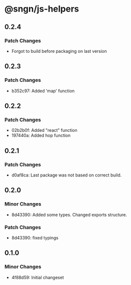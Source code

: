 # @sngn/js-helpers

## 0.2.4

### Patch Changes

- Forgot to build before packaging on last version

## 0.2.3

### Patch Changes

- b352c97: Added 'map' function

## 0.2.2

### Patch Changes

- 02b2b0f: Added "react" function
- 197440a: Added hop function

## 0.2.1

### Patch Changes

- d0af8ca: Last package was not based on correct build.

## 0.2.0

### Minor Changes

- 8d43390: Added some types. Changed exports structure.

### Patch Changes

- 8d43390: fixed typings

## 0.1.0

### Minor Changes

- 4f88d59: Initial changeset
